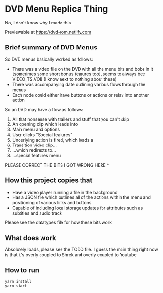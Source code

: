 # DVD Menu Replica Thing

No, I don't know why I made this...

Previewable at https://dvd-rom.netlify.com

## Brief summary of DVD Menus
So DVD menus basically worked as follows:

- There was a video file on the DVD with all the menu bits and bobs in it (sometimes some short bonus features too), seems to always bee VIDEO_TS.VOB (I know next to nothing about these)
- There was accompanying date outlining various flows through the menus
- Each node could either have buttons or actions or relay into another action

So an DVD may have a flow as follows:

1. All that nonsense with trailers and stuff that you can't skip
2. An opening clip which leads into
3. Main menu and options
4. User clicks "Special features"
5. Underlying action is fired, which loads a
6. Transition video clip...
7. ...which redirects to...
8. ...special features menu

PLEASE CORRECT THE BITS I GOT WRONG HERE ^

## How this project copies that

- Have a video player running a file in the background
- Has a JSON file which outlines all of the actions within the menu and positioning of various links and buttons
- Capable of including local storage updates for attributes such as subtitles and audio track

Please see the datatypes file for how these bits work

## What does work

Absolutely loads, please see the TODO file. I guess the main thing right now is that it's overly coupled to Shrek and overly coupled to Youtube

## How to run

```
yarn install
yarn start
```
